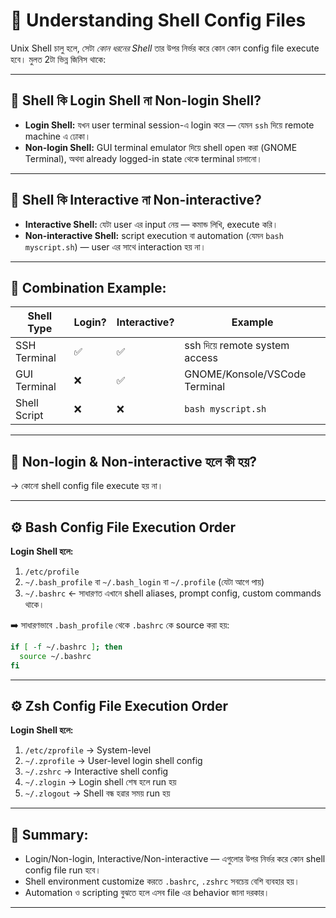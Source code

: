 # 🐚 Understanding Shell Config Files

Unix Shell চালু হলে, সেটা *কোন ধরনের Shell* তার উপর নির্ভর করে কোন কোন config file execute হবে। মুলত 2টা ভিন্ন জিনিস থাকে:

---

## 🔹 Shell কি Login Shell না Non-login Shell?

* **Login Shell:** যখন user terminal session-এ login করে — যেমন `ssh` দিয়ে remote machine এ ঢোকা।
* **Non-login Shell:** GUI terminal emulator দিয়ে shell open করা (GNOME Terminal), অথবা already logged-in state থেকে terminal চালানো।

---

## 🔹 Shell কি Interactive না Non-interactive?

* **Interactive Shell:** যেটা user এর input নেয় — কমান্ড লিখি, execute করি।
* **Non-interactive Shell:** script execution বা automation (যেমন `bash myscript.sh`) — user এর সাথে interaction হয় না।

---

## 🔸 Combination Example:

| Shell Type   | Login? | Interactive? | Example                       |
| ------------ | ------ | ------------ | ----------------------------- |
| SSH Terminal | ✅      | ✅            | ssh দিয়ে remote system access |
| GUI Terminal | ❌      | ✅            | GNOME/Konsole/VSCode Terminal |
| Shell Script | ❌      | ❌            | `bash myscript.sh`            |

---

## 🔹 Non-login & Non-interactive হলে কী হয়?

→ কোনো shell config file execute হয় না।

---

## ⚙️ Bash Config File Execution Order

**Login Shell হলে:**

1. `/etc/profile`
2. `~/.bash_profile` বা `~/.bash_login` বা `~/.profile` (যেটা আগে পায়)
3. `~/.bashrc` ← সাধারণত এখানে shell aliases, prompt config, custom commands থাকে।

➡️ সাধারণভাবে `.bash_profile` থেকে `.bashrc` কে source করা হয়:

```bash
if [ -f ~/.bashrc ]; then
  source ~/.bashrc
fi
```

---

## ⚙️ Zsh Config File Execution Order

**Login Shell হলে:**

1. `/etc/zprofile` → System-level
2. `~/.zprofile` → User-level login shell config
3. `~/.zshrc` → Interactive shell config
4. `~/.zlogin` → Login shell শেষ হলে run হয়
5. `~/.zlogout` → Shell বন্ধ হৱার সময় run হয়

---

## 🧠 Summary:

* Login/Non-login, Interactive/Non-interactive — এগুলোর উপর নির্ভর করে কোন shell config file run হবে।
* Shell environment customize করতে `.bashrc`, `.zshrc` সবচেয় বেশি ব্যবহার হয়।
* Automation ও scripting বুঝতে হলে এসব file এর behavior জানা দরকার।

---
